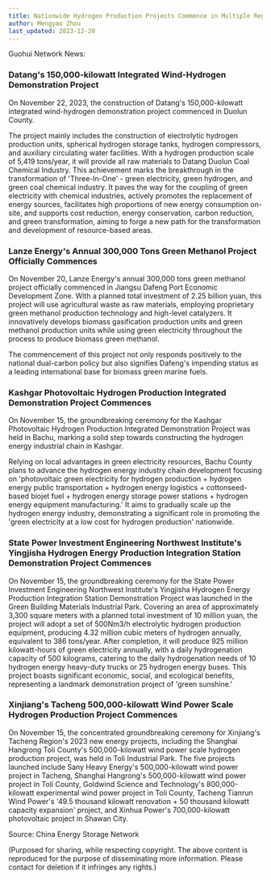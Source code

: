 ```yaml
---
title: Nationwide Hydrogen Production Projects Commence in Multiple Regions
author: Mengyao Zhou
last_updated: 2023-12-20
---
```


Guohui Network News:

### Datang's 150,000-kilowatt Integrated Wind-Hydrogen Demonstration Project

On November 22, 2023, the construction of Datang's 150,000-kilowatt integrated wind-hydrogen demonstration project commenced in Duolun County.

The project mainly includes the construction of electrolytic hydrogen production units, spherical hydrogen storage tanks, hydrogen compressors, and auxiliary circulating water facilities. With a hydrogen production scale of 5,419 tons/year, it will provide all raw materials to Datang Duolun Coal Chemical Industry. This achievement marks the breakthrough in the transformation of 'Three-In-One' - green electricity, green hydrogen, and green coal chemical industry. It paves the way for the coupling of green electricity with chemical industries, actively promotes the replacement of energy sources, facilitates high proportions of new energy consumption on-site, and supports cost reduction, energy conservation, carbon reduction, and green transformation, aiming to forge a new path for the transformation and development of resource-based areas.

### Lanze Energy's Annual 300,000 Tons Green Methanol Project Officially Commences

On November 20, Lanze Energy's annual 300,000 tons green methanol project officially commenced in Jiangsu Dafeng Port Economic Development Zone. With a planned total investment of 2.25 billion yuan, this project will use agricultural waste as raw materials, employing proprietary green methanol production technology and high-level catalyzers. It innovatively develops biomass gasification production units and green methanol production units while using green electricity throughout the process to produce biomass green methanol.

The commencement of this project not only responds positively to the national dual-carbon policy but also signifies Dafeng's impending status as a leading international base for biomass green marine fuels.

### Kashgar Photovoltaic Hydrogen Production Integrated Demonstration Project Commences

On November 15, the groundbreaking ceremony for the Kashgar Photovoltaic Hydrogen Production Integrated Demonstration Project was held in Bachu, marking a solid step towards constructing the hydrogen energy industrial chain in Kashgar.

Relying on local advantages in green electricity resources, Bachu County plans to advance the hydrogen energy industry chain development focusing on 'photovoltaic green electricity for hydrogen production + hydrogen energy public transportation + hydrogen energy logistics + cottonseed-based biojet fuel + hydrogen energy storage power stations + hydrogen energy equipment manufacturing.' It aims to gradually scale up the hydrogen energy industry, demonstrating a significant role in promoting the 'green electricity at a low cost for hydrogen production' nationwide.

### State Power Investment Engineering Northwest Institute's Yingjisha Hydrogen Energy Production Integration Station Demonstration Project Commences

On November 15, the groundbreaking ceremony for the State Power Investment Engineering Northwest Institute's Yingjisha Hydrogen Energy Production Integration Station Demonstration Project was launched in the Green Building Materials Industrial Park. Covering an area of approximately 3,300 square meters with a planned total investment of 10 million yuan, the project will adopt a set of 500Nm3/h electrolytic hydrogen production equipment, producing 4.32 million cubic meters of hydrogen annually, equivalent to 386 tons/year. After completion, it will produce 925 million kilowatt-hours of green electricity annually, with a daily hydrogenation capacity of 500 kilograms, catering to the daily hydrogenation needs of 10 hydrogen energy heavy-duty trucks or 25 hydrogen energy buses. This project boasts significant economic, social, and ecological benefits, representing a landmark demonstration project of 'green sunshine.'

### Xinjiang's Tacheng 500,000-kilowatt Wind Power Scale Hydrogen Production Project Commences

On November 15, the concentrated groundbreaking ceremony for Xinjiang's Tacheng Region's 2023 new energy projects, including the Shanghai Hangrong Toli County's 500,000-kilowatt wind power scale hydrogen production project, was held in Toli Industrial Park. The five projects launched include Sany Heavy Energy's 500,000-kilowatt wind power project in Tacheng, Shanghai Hangrong's 500,000-kilowatt wind power project in Toli County, Goldwind Science and Technology's 800,000-kilowatt experimental wind power project in Toli County, Tacheng Tianrun Wind Power's '49.5 thousand kilowatt renovation + 50 thousand kilowatt capacity expansion' project, and Xinhua Power's 700,000-kilowatt photovoltaic project in Shawan City.

Source: China Energy Storage Network

(Purposed for sharing, while respecting copyright. The above content is reproduced for the purpose of disseminating more information. Please contact for deletion if it infringes any rights.)

